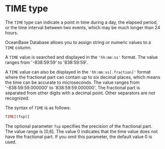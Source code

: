 # TIME type

The `TIME` type can indicate a point in time during a day, the elapsed period, or the time interval between two events, which may be much longer than 24 hours.

OceanBase Database allows you to assign string or numeric values to a `TIME` column.

A `TIME` value is searched and displayed in the `'hh:mm:ss'` format. The value ranges from '-838:59:59' to '838:59:59'.

A `TIME` value can also be displayed in the `'hh:mm:ss[.fraction]'` format where the fractional part can contain up to six decimal places, which means the time can be accurate to microseconds. The value ranges from '-838:59:59.000000' to '838:59:59.000000'. The fractional part is separated from other digits with a decimal point. Other separators are not recognized.

The syntax of `TIME` is as follows:

```sql
TIME[(fsp)]
```

The optional parameter `fsp` specifies the precision of the fractional part. The value range is \[0,6\]. The value 0 indicates that the time value does not have the fractional part. If you omit this parameter, the default value 0 is used.
